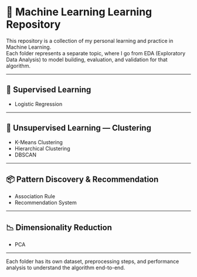 # 🧠 Machine Learning Learning Repository

This repository is a collection of my personal learning and practice in Machine Learning.  
Each folder represents a separate topic, where I go from EDA (Exploratory Data Analysis) to model building, evaluation, and validation for that algorithm.

---

## 📘 Supervised Learning
- Logistic Regression

---

## 🧩 Unsupervised Learning — Clustering
- K-Means Clustering  
- Hierarchical Clustering  
- DBSCAN  

---

## 📦 Pattern Discovery & Recommendation
- Association Rule  
- Recommendation System

---

## 📉 Dimensionality Reduction
- PCA

---

Each folder has its own dataset, preprocessing steps, and performance analysis to understand the algorithm end-to-end.
